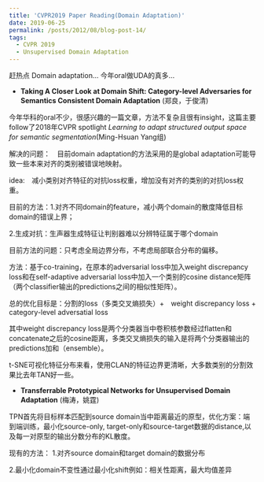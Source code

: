 ```yaml
---
title: 'CVPR2019 Paper Reading(Domain Adaptation)'
date: 2019-06-25
permalink: /posts/2012/08/blog-post-14/
tags:
  - CVPR 2019
  - Unsupervised Domain Adaptation
---
```


赶热点 Domain adaptation... 今年oral做UDA的真多...

+ **Taking A Closer Look at Domain Shift: Category-level Adversaries for Semantics Consistent Domain Adaptation** (郑良，于俊清)

今年华科的oral不少，很感兴趣的一篇文章，方法不复杂且很有insight，这篇主要follow了2018年CVPR spotlight *Learning to adapt structured output space for semantic segmentation*(Ming-Hsuan Yang组)

解决的问题：　目前domain adaptation的方法采用的是global adaptation可能导致一些本来对齐的类别被错误地映射。

idea:　减小类别对齐特征的对抗loss权重，增加没有对齐的类别的对抗loss权重。

目前的方法：1.对齐不同domain的feature，减小两个domain的散度降低目标domain的错误上界；

2.生成对抗：生声器生成特征让判别器难以分辨特征属于哪个domain

目前方法的问题：只考虑全局边界分布，不考虑局部联合分布的偏移。

方法：基于co-training，在原本的adversarial loss中加入weight discrepancy loss和在self-adaptive adversarial loss中加入一个类别的cosine distance矩阵（两个classifier输出的predictions之间的相似性矩阵）。

总的优化目标是：分割的loss（多类交叉熵损失）+　weight discrepancy loss + category-level adversatial loss

其中weight discrepancy loss是两个分类器当中卷积核参数经过flatten和concatenate之后的cosine距离，多类交叉熵损失的输入是将两个分类器输出的predictions加和（ensemble）。

t-SNE可视化特征分布来看，使用CLAN的特征边界更清晰，大多数类别的分割效果比去年TAN好一些。


+ **Transferrable Prototypical Networks for Unsupervised Domain Adaptation** (梅涛，姚霆)

TPN首先将目标样本匹配到source domain当中距离最近的原型，优化方案：端到端训练，最小化source-only, target-only和source-target数据的distance,以及每一对原型的输出分数分布的KL散度。

现有的方法：
1.对齐source domain和target domain的数据分布

2.最小化domain不变性通过最小化shift例如：相关性距离，最大均值差异
